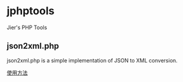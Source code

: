 # jphptools
Jier's PHP Tools

## json2xml.php

json2xml.php is a simple implementation of JSON to XML conversion.

[使用方法](http://naturalwill.github.io/PHP-Convert-between-JSON-and-XML/)
